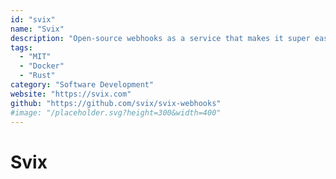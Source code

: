 ```yaml
---
id: "svix"
name: "Svix"
description: "Open-source webhooks as a service that makes it super easy for API providers to send webhooks."
tags:
  - "MIT"
  - "Docker"
  - "Rust"
category: "Software Development"
website: "https://svix.com"
github: "https://github.com/svix/svix-webhooks"
#image: "/placeholder.svg?height=300&width=400"
---
```


# Svix

